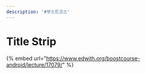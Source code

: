 ```yaml
---
description: '#부스트코스'
---
```


# Title Strip







{% embed url="https://www.edwith.org/boostcourse-android/lecture/17079/" %}



